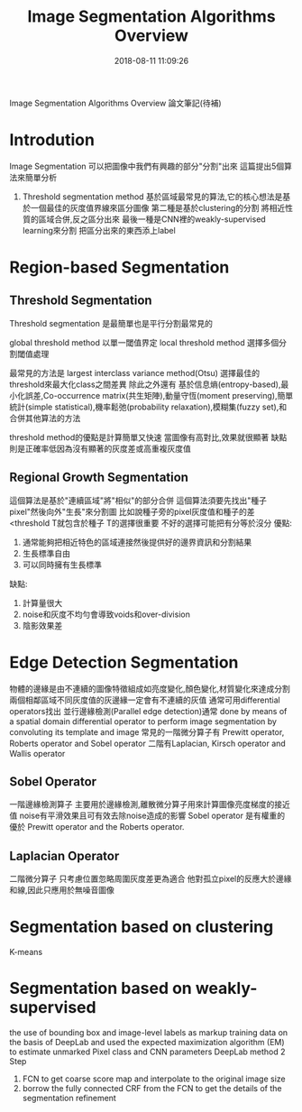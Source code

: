﻿---
title: Image Segmentation Algorithms Overview
tags:
  - Image Segmentation
categories:
  - Computer Vision
date: 2018-08-11 11:09:26
---
Image Segmentation Algorithms Overview 論文筆記(待補)

# Introdution
Image Segmentation 可以把圖像中我們有興趣的部分"分割"出來
這篇提出5個算法來簡單分析
1. Threshold segmentation method
基於區域最常見的算法,它的核心想法是基於一個最佳的灰度值界線來區分圖像
第二種是基於clustering的分割
將相近性質的區域合併,反之區分出來
最後一種是CNN裡的weakly-supervised learning來分割
把區分出來的東西添上label

# Region-based Segmentation
## Threshold Segmentation
Threshold segmentation 是最簡單也是平行分割最常見的

global threshold method 以單一閾值界定
local threshold method 選擇多個分割閾值處理

最常見的方法是  largest interclass variance method(Otsu) 選擇最佳的threshold來最大化class之間差異
除此之外還有 基於信息熵(entropy-based),最小化誤差,Co-occurrence matrix(共生矩陣),動量守恆(moment preserving),簡單統計(simple statistical),機率鬆弛(probability relaxation),模糊集(fuzzy set),和合併其他算法的方法

threshold method的優點是計算簡單又快速
當圖像有高對比,效果就很顯著
缺點則是正確率低因為沒有顯著的灰度差或高重複灰度值

## Regional Growth Segmentation
這個算法是基於"連續區域"將"相似"的部分合併
這個算法須要先找出"種子pixel"然後向外"生長"來分割圖
比如說種子旁的pixel灰度值和種子的差<threshold T就包含於種子
T的選擇很重要 不好的選擇可能把有分等於沒分
優點:
1. 通常能夠把相近特色的區域連接然後提供好的邊界資訊和分割結果
2. 生長標準自由
3. 可以同時擁有生長標準

缺點:
1. 計算量很大
2. noise和灰度不均勻會導致voids和over-division
3. 陰影效果差

# Edge Detection Segmentation
物體的邊緣是由不連續的圖像特徵組成如亮度變化,顏色變化,材質變化來達成分割
兩個相鄰區域不同灰度值的灰邊緣一定會有不連續的灰值 通常可用differential operators找出
並行邊緣檢測(Parallel edge detection)通常 done by means of a spatial domain differential operator to perform image segmentation by convoluting its template and image
常見的一階微分算子有 Prewitt operator, Roberts operator and Sobel operator
二階有Laplacian, Kirsch operator and Wallis operator

## Sobel Operator
一階邊緣檢測算子
主要用於邊緣檢測,離散微分算子用來計算圖像亮度梯度的接近值
noise有平滑效果且可有效去除noise造成的影響
Sobel operator 是有權重的 優於 Prewitt operator and the Roberts operator.

## Laplacian Operator
二階微分算子
只考慮位置忽略周圍灰度差更為適合
他對孤立pixel的反應大於邊緣和線,因此只應用於無噪音圖像

# Segmentation based on clustering
K-means
# Segmentation based on weakly-supervised
the use of bounding box and image-level labels as markup training data
on the basis of DeepLab and used the expected maximization
algorithm (EM) to estimate unmarked Pixel class and CNN parameters
DeepLab method 2 Step

1. FCN to get coarse score map and interpolate to the original image size
2. borrow the fully connected CRF from the FCN to get the details of the segmentation refinement




